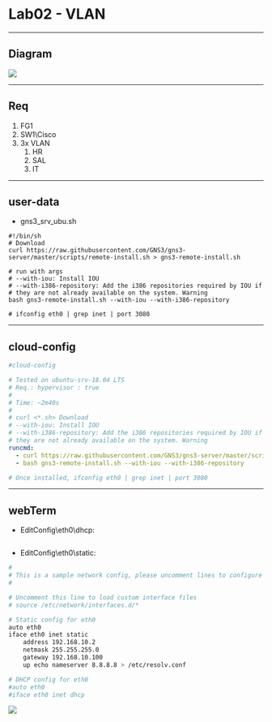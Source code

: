 # Lab02 - VLAN

---

## Diagram
[<img src="https://i.imgur.com/mqUAZDN.png">](https://i.imgur.com/mqUAZDN.png)

---

## Req
1. FG1
2. SW1\Cisco
3. 3x VLAN
   1. HR
   2. SAL
   3. IT

---

## user-data
* gns3_srv_ubu.sh
````
#!/bin/sh
# Download
curl https://raw.githubusercontent.com/GNS3/gns3-server/master/scripts/remote-install.sh > gns3-remote-install.sh

# run with args
# --with-iou: Install IOU
# --with-i386-repository: Add the i386 repositories required by IOU if
# they are not already available on the system. Warning
bash gns3-remote-install.sh --with-iou --with-i386-repository

# ifconfig eth0 | grep inet | port 3080
````

---

## cloud-config
````yaml
#cloud-config

# Tested on ubuntu-srv-18.04 LTS
# Req.: hypervisor : true
#
# Time: ~2m40s
#
# curl <*.sh> Download
# --with-iou: Install IOU
# --with-i386-repository: Add the i386 repositories required by IOU if
# they are not already available on the system. Warning
runcmd:
  - curl https://raw.githubusercontent.com/GNS3/gns3-server/master/scripts/remote-install.sh > gns3-remote-install.sh
  - bash gns3-remote-install.sh --with-iou --with-i386-repository

# Once installed, ifconfig eth0 | grep inet | port 3080
````

---

## webTerm
* EditConfig\eth0\dhcp:
````sh
````
* EditConfig\eth0\static:
````sh
#
# This is a sample network config, please uncomment lines to configure the network
#

# Uncomment this line to load custom interface files
# source /etc/network/interfaces.d/*

# Static config for eth0
auto eth0
iface eth0 inet static
	address 192.168.10.2
	netmask 255.255.255.0
	gateway 192.168.10.100
	up echo nameserver 8.8.8.8 > /etc/resolv.conf

# DHCP config for eth0
#auto eth0
#iface eth0 inet dhcp
````

[<img src="https://i.imgur.com/nk5TXlx.png">](https://i.imgur.com/nk5TXlx.png)
